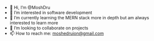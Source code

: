 - 👋 Hi, I’m @MoshDru
- 👀 I’m interested in software development
- 🌱 I’m currently learning the MERN stack more in depth but am always interested to learn more
- 💞️ I’m looking to collaborate on projects
- 📫 How to reach me: moshedruion@gmail.com

<!---
MoshDru/MoshDru is a ✨ special ✨ repository because its `README.md` (this file) appears on your GitHub profile.
You can click the Preview link to take a look at your changes.
--->
